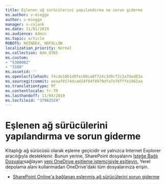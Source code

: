 ```yaml
---
title: Eşlenen ağ sürücülerini yapılandırma ve sorun giderme
ms.author: v-miegge
author: v-miegge
manager: v-cojank
ms.date: 11/01/2019
ms.audience: Admin
ms.topic: article
ROBOTS: NOINDEX, NOFOLLOW
localization_priority: Normal
ms.collection: Adm_O365
ms.custom:
- "5300002"
- "3180"
ms.assetid: ''
ms.openlocfilehash: f4cde10b1d0fec60ca0f724c3d9cf2c2a7ded83a
ms.sourcegitcommit: eeaaf0174dcad24f04f8979dfa7e78fffe1962aa
ms.translationtype: MT
ms.contentlocale: tr-TR
ms.lasthandoff: 11/04/2019
ms.locfileid: "37962524"
---
```

# <a name="how-to-configure-and-troubleshoot-mapped-network-drives"></a>Eşlenen ağ sürücülerini yapılandırma ve sorun giderme

Kitaplığı ağ sürücüsü olarak eşleme geçicidir ve yalnızca Internet Explorer aracılığıyla desteklenir. Bunun yerine, SharePoint dosyalarını [Isteğe Bağlı Dosyalar](https://support.office.com/article/0e6860d3-d9f3-4971-b321-7092438fb38e)sağlayan [yeni OneDrive eşitleme istemcisiyle eşitleyin.](https://support.office.com/article/6de9ede8-5b6e-4503-80b2-6190f3354a88) Yerel depolama alanı kullanmadan OneDrive'daki tüm dosyalarınıza erişin.

* [SharePoint Online'a bağlanan eşlenmiş ağ sürücülerini sorun giderme](https://docs.microsoft.com/sharepoint/support/administration/troubleshoot-mapped-network-drives)